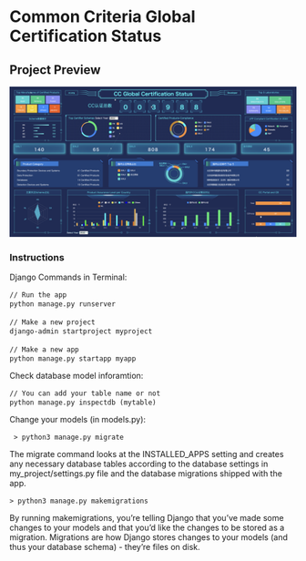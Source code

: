 # Common Criteria Global Certification Status

## Project Preview

<img src="https://github.com/hongbo-wei/CC-Global-Status/blob/main/Project%20Preview.png?raw=true">

### Instructions

Django Commands in Terminal:

    // Run the app
    python manage.py runserver

    // Make a new project
    django-admin startproject myproject

    // Make a new app
    python manage.py startapp myapp

Check database model inforamtion:

    // You can add your table name or not
    python manage.py inspectdb (mytable)

Change your models (in models.py):

     > python3 manage.py migrate

The migrate command looks at the INSTALLED_APPS setting and creates any necessary database tables according to the database settings in my_project/settings.py file and the database migrations shipped with the app.

    > python3 manage.py makemigrations

By running makemigrations, you’re telling Django that you’ve made some changes to your models and that you’d like the changes to be stored as a migration. Migrations are how Django stores changes to your models (and thus your database schema) - they’re files on disk.
